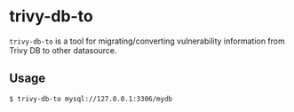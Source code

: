 # trivy-db-to

`trivy-db-to` is a tool for migrating/converting vulnerability information from Trivy DB to other datasource.

## Usage

``` console
$ trivy-db-to mysql://127.0.0.1:3306/mydb
```
